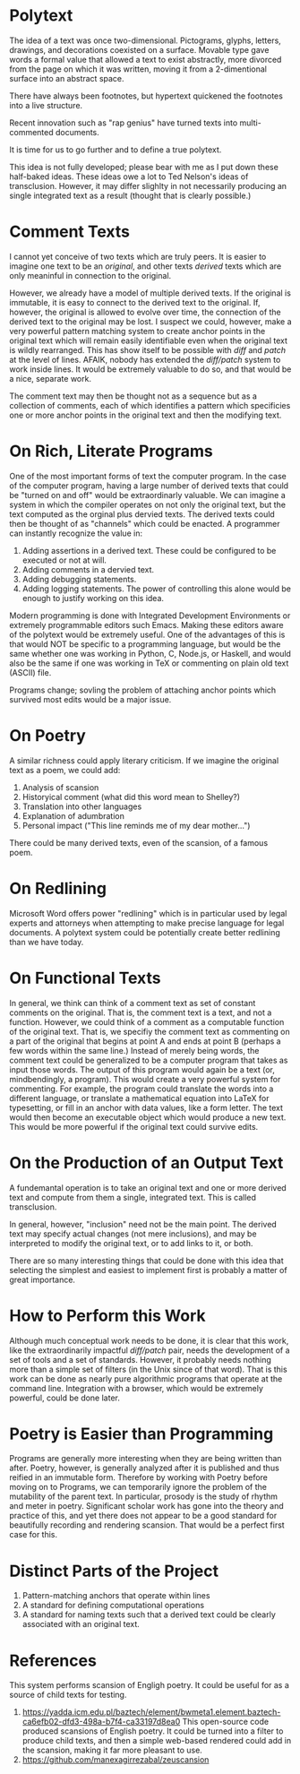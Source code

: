 # Polytext

The idea of a text was once two-dimensional. Pictograms, glyphs, letters, drawings, and decorations coexisted on a surface.
Movable type gave words a formal value that allowed a text to exist abstractly, more divorced from the page on which it was written,
moving it from a 2-dimentional surface into an abstract space.

There have always been footnotes, but hypertext quickened the footnotes into a live structure.

Recent innovation such as "rap genius" have turned texts into multi-commented documents.

It is time for us to go further and to define a true polytext.

This idea is not fully developed; please bear with me as I put down these half-baked ideas. These ideas owe a lot to 
Ted Nelson's ideas of transclusion. However, it may differ slighlty in not necessarily producing an single integrated
text as a result (thought that is clearly possible.)

# Comment Texts

I cannot yet conceive of two texts which are truly peers. It is easier to imagine one text to be an *original*, and 
other texts *derived* texts which are only meaninful in connection to the original.

However, we already have a model of multiple derived texts. If the original is immutable, it is easy to 
connect to the derived text to the original. If, however, the original is allowed to evolve over time,
the connection of the derived text to the original may be lost. I suspect we could, however, make a very
powerful pattern matching system to create anchor points in the original text which will remain easily identifiable
even when the original text is wildly rearranged. This has show itself to be possible with *diff* and *patch* at
the level of lines. AFAIK, nobody has extended the *diff/patch* system to work inside lines. It would be 
extremely valuable to do so, and that would be a nice, separate work.

The comment text may then be thought not as a sequence but as a collection of comments, each of which 
identifies a pattern which specificies one or more anchor points in the original text and then the modifying text.

# On Rich, Literate Programs

One of the most important forms of text the computer program. In the case of the computer program,
having a large number of derived texts that could be "turned on and off" would be extraordinarly valuable.
We can imagine a system in which the compiler operates on not only the original text, but the text
computed as the orginal plus dervied texts. The derived texts could then be thought of as "channels" which
could be enacted. A programmer can instantly recognize the value in:
1. Adding assertions in a derived text. These could be configured to be executed or not at will.
2. Adding comments in a dervied text.
3. Adding debugging statements.
4. Adding logging statements.
The power of controlling this alone would be enough to justify working on this idea.

Modern programming is done with Integrated Development Environments or extremely programmable
editors such Emacs. Making these editors aware of the polytext would be extremely useful.
One of the advantages of this is that would NOT be specific to a programming language, but would
be the same whether one was working in Python, C, Node.js, or Haskell, and would also be the 
same if one was working in TeX or commenting on plain old text (ASCII) file.

Programs change; sovling the problem of attaching anchor points which survived most
edits would be a major issue.

# On Poetry

A similar richness could apply literary criticism. If we imagine the original text as 
a poem, we could add:
1. Analysis of scansion
2. Historyical comment (what did this word mean to Shelley?)
3. Translation into other languages
4. Explanation of adumbration
5. Personal impact ("This line reminds me of my dear mother...")

There could be many derived texts, even of the scansion, of a famous poem.

# On Redlining

Microsoft Word offers power "redlining" which is in particular used by legal experts and 
attorneys when attempting to make precise language for legal documents. A polytext system
could be potentially create better redlining than we have today.

# On Functional Texts

In general, we think can think of a comment text as set of constant comments on the original. That is,
the comment text is a text, and not a function. However, we could think of a comment as a computable function
of the original text. That is, we specifiy the comment text as commenting on a part of the original that
begins at point A and ends at point B (perhaps a few words within the same line.) Instead of merely 
being words, the comment text could be generalized to be a computer program that takes as input those 
words. The output of this program would again be a text (or, mindbendingly, a program).
This would create a very powerful system for commenting. For example, the program could translate the words
into a different language, or translate a mathematical equation into LaTeX for typesetting, or fill in 
an anchor with data values, like a form letter.  The text would then become an executable object which
would produce a new text. This would be more powerful if the original text could survive edits.

# On the Production of an Output Text

A fundemantal operation is to take an original text and one or more derived text and compute 
from them a single, integrated text. This is called transclusion.

In general, however, "inclusion" need not be the main point. The derived text may specify
actual changes (not mere inclusions), and may be interpreted to modify the original text,
or to add links to it, or both. 

There are so many interesting things that could be done with this idea that selecting
the simplest and easiest to implement first is probably a matter of great importance.

# How to Perform this Work

Although much conceptual work needs to be done, it is clear that this work, like the extraordinarily
impactful *diff/patch* pair, needs the development of a set of tools and a set of standards. However,
it probably needs nothing more than a simple set of filters (in the Unix since of that word). That is
this work can be done as nearly pure algorithmic programs that operate at the command line. 
Integration with a browser, which would be extremely powerful, could be done later.

# Poetry is Easier than Programming

Programs are generally more interesting when they are being written than after.
Poetry, however, is generally analyzed after it is published and thus reified in an 
immutable form.
Therefore by working with Poetry before moving on to Programs, we can temporarily ignore
the problem of the mutability of the parent text.
In particular, prosody is the study of rhythm and meter in poetry.
Significant scholar work has gone into the theory and practice of this, and yet
there does not appear to be a good standard for beautifully recording and rendering scansion.
That would be a perfect first case for this.

# Distinct Parts of the Project

1. Pattern-matching anchors that operate within lines
2. A standard for defining computational operations
3. A standard for naming texts such that a derived text could be clearly associated with an original text.

# References

This system performs scansion of Engligh poetry. It could be useful for as a source of child texts for testing.
1. https://yadda.icm.edu.pl/baztech/element/bwmeta1.element.baztech-ca6efb02-dfd3-498a-b7f4-ca33197d8ea0
This open-source code produced scansions of English poetry. It could be turned into a filter to produce child texts,
and then a simple web-based rendered could add in the scansion, making it far more pleasant to use.
3. https://github.com/manexagirrezabal/zeuscansion 
